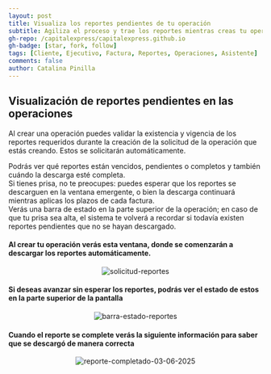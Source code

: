 ```yaml
---
layout: post
title: Visualiza los reportes pendientes de tu operación
subtitle: Agiliza el proceso y trae los reportes mientras creas tu operación
gh-repo: /capitalexpress/capitalexpress.github.io
gh-badge: [star, fork, follow]
tags: [Cliente, Ejecutivo, Factura, Reportes, Operaciones, Asistente]
comments: false
author: Catalina Pinilla
---
```


## Visualización de reportes pendientes en las operaciones

Al crear una operación puedes validar la existencia y vigencia de los reportes requeridos durante la creación de la solicitud de la operación que estás creando. Estos se solicitarán automáticamente.

Podrás ver qué reportes están vencidos, pendientes o completos y también cuándo la descarga esté completa.  
Si tienes prisa, no te preocupes: puedes esperar que los reportes se descarguen en la ventana emergente, o bien la descarga continuará mientras aplicas los plazos de cada factura.  
Verás una barra de estado en la parte superior de la operación; en caso de que tu prisa sea alta, el sistema te volverá a recordar si todavía existen reportes pendientes que no se hayan descargado.

#### Al crear tu operación verás esta ventana, donde se comenzarán a descargar los reportes automáticamente.

<p align="center">
  <img src="https://cdn.capitalexpress.cl/img/solicitud-reportes-06-2025.jpg" alt="solicitud-reportes">
</p>

#### Si deseas avanzar sin esperar los reportes, podrás ver el estado de estos en la parte superior de la pantalla

<p align="center">
  <img src="https://cdn.capitalexpress.cl/img/barra-estado-reportes.jpg" alt="barra-estado-reportes">
</p>

#### Cuando el reporte se complete verás la siguiente información para saber que se descargó de manera correcta

<p align="center">
  <img src="https://cdn.capitalexpress.cl/img/reporte-completado-03-06-2025.jpg" alt="reporte-completado-03-06-2025">
</p>
